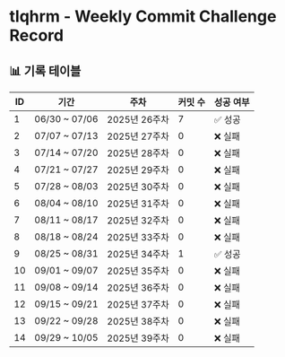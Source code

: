 # tlqhrm - Weekly Commit Challenge Record

## 📊 기록 테이블

| ID | 기간 | 주차 | 커밋 수 | 성공 여부 |
| --- | --- | --- | --- | --- |
| 1 | 06/30 ~ 07/06 | 2025년 26주차 | 7 | ✅ 성공 |
| 2 | 07/07 ~ 07/13 | 2025년 27주차 | 0 | ❌ 실패 |
| 3 | 07/14 ~ 07/20 | 2025년 28주차 | 0 | ❌ 실패 |
| 4 | 07/21 ~ 07/27 | 2025년 29주차 | 0 | ❌ 실패 |
| 5 | 07/28 ~ 08/03 | 2025년 30주차 | 0 | ❌ 실패 |
| 6 | 08/04 ~ 08/10 | 2025년 31주차 | 0 | ❌ 실패 |
| 7 | 08/11 ~ 08/17 | 2025년 32주차 | 0 | ❌ 실패 |
| 8 | 08/18 ~ 08/24 | 2025년 33주차 | 0 | ❌ 실패 |
| 9 | 08/25 ~ 08/31 | 2025년 34주차 | 1 | ✅ 성공 |
| 10 | 09/01 ~ 09/07 | 2025년 35주차 | 0 | ❌ 실패 |
| 11 | 09/08 ~ 09/14 | 2025년 36주차 | 0 | ❌ 실패 |
| 12 | 09/15 ~ 09/21 | 2025년 37주차 | 0 | ❌ 실패 |
| 13 | 09/22 ~ 09/28 | 2025년 38주차 | 0 | ❌ 실패 |
| 14 | 09/29 ~ 10/05 | 2025년 39주차 | 0 | ❌ 실패 |
